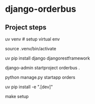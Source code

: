 # django-orderbus

## Project steps

uv venv # setup virtual env

source .venv/bin/activate

uv pip install django djangorestframework

django-admin startproject orderbus .

python manage.py startapp orders

uv pip install -e ".[dev]"

make setup
